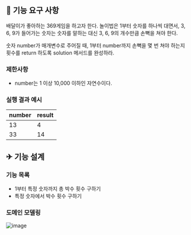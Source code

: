 ## 🚀 기능 요구 사항

배달이가 좋아하는 369게임을 하고자 한다. 놀이법은 1부터 숫자를 하나씩 대면서, 3, 6, 9가 들어가는 숫자는 숫자를 말하는 대신 3, 6, 9의 개수만큼 손뼉을 쳐야 한다.

숫자 number가 매개변수로 주어질 때, 1부터 number까지 손뼉을 몇 번 쳐야 하는지 횟수를 return 하도록 solution 메서드를 완성하라.

### 제한사항

- number는 1 이상 10,000 이하인 자연수이다.

### 실행 결과 예시

| number | result |
| --- | --- |
| 13 | 4 |
| 33 | 14 |

## ✈ 기능 설계

### 기능 목록
- 1부터 특정 숫자까지 총 박수 횟수 구하기
- 특정 숫자에서 박수 횟수 구하기

### 도메인 모델링
![image](https://user-images.githubusercontent.com/68049320/198898960-34a23022-b189-47a8-bed6-8060f976d419.png)
